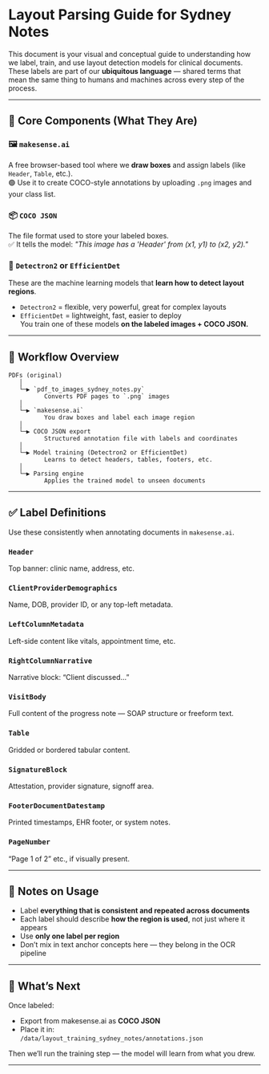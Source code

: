 
# Layout Parsing Guide for Sydney Notes

This document is your visual and conceptual guide to understanding how we label, train, and use layout detection models for clinical documents. These labels are part of our **ubiquitous language** — shared terms that mean the same thing to humans and machines across every step of the process.

---

## 🧱 Core Components (What They Are)

### 🖼️ `makesense.ai`  
A free browser-based tool where we **draw boxes** and assign labels (like `Header`, `Table`, etc.).  
🟢 Use it to create COCO-style annotations by uploading `.png` images and your class list.

### 📦 `COCO JSON`  
The file format used to store your labeled boxes.  
✅ It tells the model: *"This image has a 'Header' from (x1, y1) to (x2, y2)."*

### 🧠 `Detectron2` or `EfficientDet`  
These are the machine learning models that **learn how to detect layout regions**.  
- `Detectron2` = flexible, very powerful, great for complex layouts  
- `EfficientDet` = lightweight, fast, easier to deploy  
You train one of these models **on the labeled images + COCO JSON.**

---

## 🔄 Workflow Overview

```
PDFs (original)
   │
   └─▶ `pdf_to_images_sydney_notes.py`
          Converts PDF pages to `.png` images
   │
   └─▶ `makesense.ai`
          You draw boxes and label each image region
   │
   └─▶ COCO JSON export
          Structured annotation file with labels and coordinates
   │
   └─▶ Model training (Detectron2 or EfficientDet)
          Learns to detect headers, tables, footers, etc.
   │
   └─▶ Parsing engine
          Applies the trained model to unseen documents
```

---

## ✅ Label Definitions

Use these consistently when annotating documents in `makesense.ai`.

### `Header`
Top banner: clinic name, address, etc.

### `ClientProviderDemographics`
Name, DOB, provider ID, or any top-left metadata.

### `LeftColumnMetadata`
Left-side content like vitals, appointment time, etc.

### `RightColumnNarrative`
Narrative block: “Client discussed...”

### `VisitBody`
Full content of the progress note — SOAP structure or freeform text.

### `Table`
Gridded or bordered tabular content.

### `SignatureBlock`
Attestation, provider signature, signoff area.

### `FooterDocumentDatestamp`
Printed timestamps, EHR footer, or system notes.

### `PageNumber`
“Page 1 of 2” etc., if visually present.

---

## 🧠 Notes on Usage

- Label **everything that is consistent and repeated across documents**
- Each label should describe **how the region is used**, not just where it appears
- Use **only one label per region**
- Don’t mix in text anchor concepts here — they belong in the OCR pipeline

---

## 🔖 What’s Next

Once labeled:
- Export from makesense.ai as **COCO JSON**
- Place it in:  
  `/data/layout_training_sydney_notes/annotations.json`

Then we’ll run the training step — the model will learn from what you drew.

---